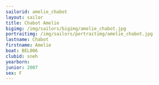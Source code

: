 ```yaml
---
sailorid: amelie_chabot
layout: sailor
title: Chabot Amelie
bigimg: /img/sailors/bigimg/amelie_chabot.jpg
portraitimg: /img/sailors/portraitimg/amelie_chabot.jpg
lastname: Chabot
firstname: Amelie
boat: BEL006
clubid: sneh
yearborn: 
junior: 2007
sex: F
---
```

